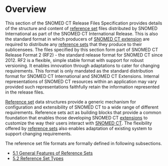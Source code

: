 # Overview

This section of the SNOMED CT Release Files Specification provides details of the structure and content of  [reference set](https://confluence.ihtsdotools.org/display/DOCGLOSS/reference+set) files distributed by SNOMED International as part of the SNOMED CT International Release. This is also the standard format in which producers of [SNOMED CT extension](https://confluence.ihtsdotools.org/display/DOCGLOSS/SNOMED+CT+extension) are required to distribute any  [reference sets](https://confluence.ihtsdotools.org/display/DOCGLOSS/reference+set) that they produce to their sublicensees.  The files specified by this section form part of SNOMED CT Release Format 2 (RF2) - the standard release format for SNOMED CT since 2012. RF2 is a flexible, simple stable format with support for robust versioning. It enables innovation through adaptations to cater for changing requirements. This format is only mandated as the standard distribution format for SNOMED CT International and SNOMED CT Extensions. Internal representations of SNOMED CT resources within an application may vary provided such representations faithfully retain the information represented in the release files.

[Reference set](https://confluence.ihtsdotools.org/display/DOCGLOSS/Reference+set) data structures provide a generic mechanism for configuration and extensibility of SNOMED CT to a wide range of different requirements. Reference sets act as building blocks that provide a common foundation that enables those developing SNOMED CT [extensions](https://confluence.ihtsdotools.org/display/DOCGLOSS/extension) to customize the way their users interact with [SNOMED CT](https://confluence.ihtsdotools.org/display/DOCGLOSS/SNOMED+CT). The flexibility offered by [reference sets](https://confluence.ihtsdotools.org/display/DOCGLOSS/reference+set) also enables adaptation of existing system to support changing requirements.

The reference set file formats are formally defined in following subsections.

* [5.1 General Features of Reference Sets](https://confluence.ihtsdotools.org/display/DOCRELFMT/5.1+General+Features+of+Reference+Sets)
* [5.2 Reference Set Types](https://confluence.ihtsdotools.org/display/DOCRELFMT/5.2+Reference+Set+Types)
